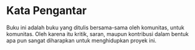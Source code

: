 Kata Pengantar
=======

Buku ini adalah buku yang ditulis bersama-sama oleh komunitas, untuk komunitas. Oleh karena itu kritik, saran, maupun kontribusi dalam bentuk apa pun sangat diharapkan untuk menghidupkan proyek ini.
